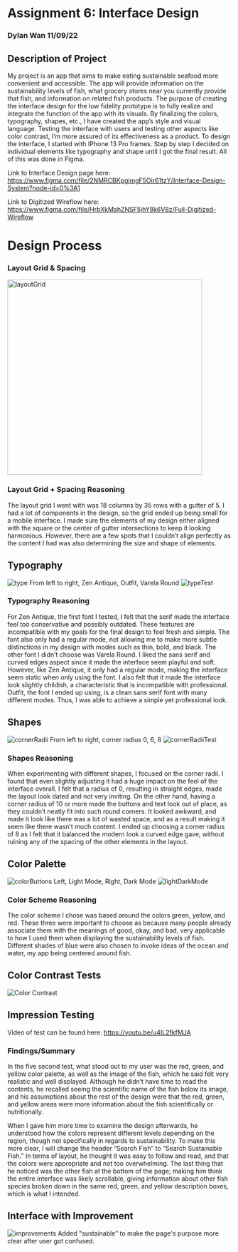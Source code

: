 # Assignment 6: Interface Design 
### Dylan Wan 11/09/22

## Description of Project 
My project is an app that aims to make eating sustainable seafood more convenient and accessible. The app will provide information on the sustainability levels of fish, what grocery stores near you currently provide that fish, and information on related fish products. The purpose of creating the interface design for the low fidelity prototype is to fully realize and integrate the function of the app with its visuals. By finalizing the colors, typography, shapes, etc., I have created the app’s style and visual language. Testing the interface with users and testing other aspects like color contrast, I’m more assured of its effectiveness as a product. To design the interface, I started with IPhone 13 Pro frames. Step by step I decided on individual elements like typography and shape until I got the final result. All of this was done in Figma.



Link to Interface Design page here: https://www.figma.com/file/2NMRCBKpgjmgF5Oir61tzY/Interface-Design-System?node-id=0%3A1

Link to Digitized Wireflow here: https://www.figma.com/file/HrbXkMahZNSF5jhY8k6V8z/Full-Digitized-Wireflow

# Design Process
### Layout Grid & Spacing
<img width="438" alt="layoutGrid" src="https://user-images.githubusercontent.com/114602097/200787731-38a397e3-a9c3-4896-b64b-481bfa6124c8.png">

### Layout Grid + Spacing Reasoning
The layout grid I went with was 18 columns by 35 rows with a gutter of 5. I had a lot of components in the design, so the grid ended up being small for a mobile interface. I made sure the elements of my design either aligned with the square or the center of gutter intersections to keep it looking harmonious. However, there are a few spots that I couldn’t align perfectly as the content I had was also determining the size and shape of elements.


## Typography
![type](https://user-images.githubusercontent.com/114602097/200788032-1fb0d72d-0bc2-47a2-9013-4ba60f79ef32.png)
From left to right, Zen Antique, Outfit, Varela Round
![typeTest](https://user-images.githubusercontent.com/114602097/200788075-629a7be8-0bee-4ecd-a8ba-fe82cfc64cda.png)

### Typography Reasoning
For Zen Antique, the first font I tested, I felt that the serif made the interface feel too conservative and possibly outdated. These features are incompatible with my goals for the final design to feel fresh and simple. The font also only had a regular mode, not allowing me to make more subtle distinctions in my design with modes such as thin, bold, and black. The other font I didn’t choose was Varela Round. I liked the sans serif and curved edges aspect since it made the interface seem playful and soft. However, like Zen Antique, it only had a regular mode, making the interface seem static when only using the font. I also felt that it made the interface look slightly childish, a characteristic that is incompatible with professional. Outfit, the font I ended up using, is a clean sans serif font with many different modes. Thus, I was able to achieve a simple yet professional look.

## Shapes
![cornerRadii](https://user-images.githubusercontent.com/114602097/200788224-a7ce9e9b-76a0-44e2-8d26-c5edd0514a60.png)
From left to right, corner radius 0, 6, 8
![cornerRadiiTest](https://user-images.githubusercontent.com/114602097/200788258-d485cae1-9868-42d2-8b52-cb4cbe5882cd.png)

### Shapes Reasoning
When experimenting with different shapes, I focused on the corner radii. I found that even slightly adjusting it had a huge impact on the feel of the interface overall. I felt that a radius of 0, resulting in straight edges, made the layout look dated and not very inviting. On the other hand, having a corner radius of 10 or more made the buttons and text look out of place, as they couldn’t neatly fit into such round corners. It looked awkward, and made it look like there was a lot of wasted space, and as a result making it seem like there wasn’t much content. I ended up choosing a corner radius of 8 as I felt that it balanced the modern look a curved edge gave, without ruining any of the spacing of the other elements in the layout.  


## Color Palette
![colorButtons](https://user-images.githubusercontent.com/114602097/200788337-cc037452-384d-40a9-bac7-3ae6eed5d10f.png)
Left, Light Mode, Right, Dark Mode
![lightDarkMode](https://user-images.githubusercontent.com/114602097/200788368-bf3bf942-c43b-4c22-b0ae-ac5dd4c1e412.png)

### Color Scheme Reasoning
The color scheme I chose was based around the colors green, yellow, and red. These three were important to choose as because many people already associate them with the meanings of good, okay, and bad, very applicable to how I used them when displaying the sustainability levels of fish. Different shades of blue were also chosen to invoke ideas of the ocean and water, my app being centered around fish. 

## Color Contrast Tests
![Color Contrast](https://user-images.githubusercontent.com/114602097/200791671-85f06171-6af1-4a35-b772-872fd9784e65.png)



## Impression Testing
Video of test can be found here: https://youtu.be/u4IL2fkfMJA
### Findings/Summary

In the five second test, what stood out to my user was the red, green, and yellow color palette, as well as the image of the fish, which he said felt very realistic and well displayed. Although he didn’t have time to read the contents, he recalled seeing the scientific name of the fish below its image, and his assumptions about the rest of the design were that the red, green, and yellow areas were more information about the fish scientifically or nutritionally. 

When I gave him more time to examine the design afterwards, he understood how the colors represent different levels depending on the region, though not specifically in regards to sustainability. To make this more clear, I will change the header “Search Fish” to “Search Sustainable Fish.” In terms of layout, he thought it was easy to follow and read, and that the colors were appropriate and not too overwhelming. The last thing that he noticed was the other fish at the bottom of the page; making him think the entire interface was likely scrollable, giving information about other fish species broken down in the same red, green, and yellow description boxes, which is what I intended. 

## Interface with Improvement
![improvements](https://user-images.githubusercontent.com/114602097/200790953-d6d2ad40-42d7-4064-84f3-fc51d2e542cd.png)
Added "sustainable" to make the page's purpose more clear after user got confused.

